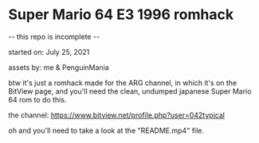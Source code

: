 # Super Mario 64 E3 1996 romhack
-- this repo is incomplete --

started on: July 25, 2021

assets by: me & PenguinMania

btw it's just a romhack made for the ARG channel, in which it's on the BitView page, and
you'll need the clean, undumped japanese Super Mario 64 rom to do this.

the channel: https://www.bitview.net/profile.php?user=042typical

oh and you'll need to take a look at the "README.mp4" file.
